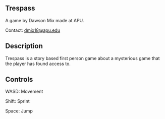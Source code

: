 ## Trespass
 A game by Dawson Mix made at APU.
 
 Contact: dmix18@apu.edu
 
 ## Description
 Trespass is a story based first person game about a mysterious game that the player has found access to.


## Controls 
WASD: Movement

Shift: Sprint

Space: Jump
